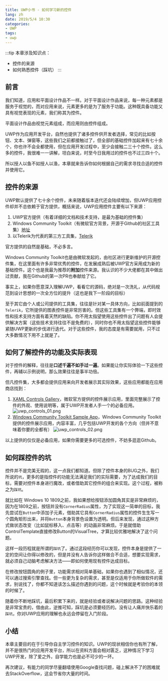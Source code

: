 ```yaml
---
title: UWP小书 - 如何学习新的控件
lang: zh
date: 2019/5/4 10:30
categories:
- UWP
tags:
- uwp
---
```


:::tip
本章涉及知识点：
- 控件的来源
- 如何熟悉控件（踩坑）
:::

## 前言

我们知道，应用和平面设计作品不一样。对于平面设计作品来说，每一种元素都是服务于视觉的，而对应用来说，元素更多的是为了服务于功能。这种既具备功能又具有视觉表现的元素，我们称其为控件。

平面设计作品由视觉元素组成，而应用则由控件组成。

UWP作为应用开发平台，自然也提供了诸多控件供开发者选择，常见的比如按钮、文本、弹窗等，这些我们之前都接触过了，但全部的基础控件加起来有七十余个，你也许不会全都使用，但在应用开发过程中，至少会接触二三十个控件。这么多的控件，我很难一一讲解，坦白来说，时至今日我用过的控件也不过三四十个。

所以授人以鱼不如授人以渔，本章就来告诉你如何根据自己的需求寻找合适的控件并使用它。

<!--more-->

## 控件的来源

UWP默认提供了七十余个控件，未来随着版本迭代还会陆续增加，但UWP应用控件却并不总依赖于官方提供，概括来说，UWP应用控件主要有以下来源：

1. UWP官方提供（有着详细的文档和技术支持，是最为基础的控件集）
2. Windows Community Toolkit（有微软官方背景，开源于Github的社区工具集）[地址](https://github.com/windows-toolkit/WindowsCommunityToolkit)
3. 以Telerik为代表的第三方工具集，[Telerik](https://www.telerik.com/universal-windows-platform-ui)

官方提供的自然是基础，不必多言。

Windows Community Toolkit也是由微软发起的，由社区进行更新维护的开源控件集，在这里面有许多非常优秀的控件，在发展成熟后被UWP官方采用成为新的基础控件。这个也是我最为推荐的**附加**控件来源。我认识的不少大佬都在其中做出过贡献，我在Github的第一次PR也奉献给了它。

事实上，如果你愿意深入理解UWP，看看它的源码，绝对是一次洗礼，从代码规范到设计思想的一次全方位的提升（这也是我下一阶段的目标）

至于其它由个人或公司提供的工具集，往往是针对某一具体方向，比如前面提到的`Telerik`，它所提供的图表控件是非常厉害的。但这些工具集有一个弊端，即时效性和技术支持方面有着天然的缺陷。你不用太指望使用这些控件出了问题有人会提供解决方案（这些技术支持往往不是免费的），同时你也不用太指望这些控件能够紧随UWP更新的步伐进行迭代。对于这些控件，我的态度是有需要就用，只不过大多数情况下用不上就是了。

## 如何了解控件的功能及实际表现

对于控件的解释，往往是**口述千遍不如手过一遍**。如果能让你实际体验一下这些控件，再辅以示例说明，那么效果往往是事半功倍。

但凡控件集，大多都会提供应用来向开发者展示其实际效果，这些应用都能在应用商店找到：

1. [XAML Controls Gallery](https://www.microsoft.com/store/productId/9MSVH128X2ZT)，微软官方提供的控件展示应用，里面完整展示了控件的外观、使用说明等，属于UWP开发者人手一个的必备应用。
![uwp_controls_01.png](https://storage.live.com/items/51816931BAB0F7A8!12621?authkey=AO7QXpgYo7-5DUU)
2. [Windows Community Toolkit Sample App](https://www.microsoft.com/zh-cn/p/windows-community-toolkit-sample-app/9nblggh4tlcq)，Windows Community Toolkit提供的控件展示应用，内容丰富，几乎包括UWP开发的各个方向（但并不意味着你要的全都有）
![uwp_controls_02.png](https://storage.live.com/items/51816931BAB0F7A8!12622?authkey=AO7QXpgYo7-5DUU)

以上提供的仅仅是必备应用，如果你需要更多的可选控件，不妨多逛逛Github。

## 如何踩控件的坑

控件并不是完美无瑕的，这一点我们都知道。但除了控件本身的BUG之外，我们所说的`坑`，更多的是指控件的功能无法满足我们的实际需要，为了达成我们的目标，需要对控件本身进行魔改，或者借助其它控件的组合来实现。这个过程，被称之为`踩坑`。

就比如在 Windows 10 1809之前，我如果想给按钮添加圆角其实是非常麻烦的，因为在1809之前，按钮并没有`CornerRadius`属性，为了实现这一简单的目标，我先尝试在`Button`中添加子元素，借助其它具有`CornerRadius`属性的控件生生写一个圆角矩形出来，并将`Button`本身背景色设置为透明。但后来发现，通过这种方式做状态改变（比如鼠标移入、点击等）的动画非常麻烦。于是就借助ControlTemplate直接修改Button的VisualTree，才算比较优雅地解决了这个问题。

这样一段历程就是所谓的`踩坑`了。通过这段经历你可以发现，控件本身是提供了一定的空间让你得以修改的，但是并没有人告诉你这样做合不合适，想要实现需求，就必须自己动脑考虑解决方法——即如何使用现有控件达成目标。

在修改按钮圆角的例子里，功能需求相对简单基础，如果你也遇到了相似情况，还可以通过搜索引擎查找。但一些更为复杂的需求，甚至是仅适用于你所做软件的需求，别说找了，你都不知道该怎么描述你遇到的问题，这个时候就是考验你的本领的时候了。

随着你不断地踩坑，最后积累下来的，就是经验或者说解决问题的思路。这种经验是非常宝贵的，借由此，逆推可知，踩坑是必须要经历的。没有让人痛并快乐着的`踩坑`，你对UWP应用的理解也永远会停留在入门阶段。

## 小结

本章主要目的在于引导你自主学习控件的知识。UWP的现状相信你也有所了解，并不是很热门的应用开发平台，所以在资料方面会相对匮乏，这种情况下学习UWP开发，除了爱之外，自学能力也是必不可少的一环。

再次建议，有能力的同学尽量翻墙使用Google查找问题，碰上解决不了的困难就去StackOverflow，这会节省你大量的时间。

